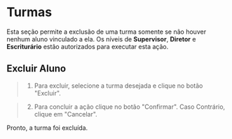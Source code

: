 # Turmas
Esta seção permite a exclusão de uma turma somente se não houver nenhum aluno vinculado a ela. Os níveis de **Supervisor**, **Diretor** e  **Escriturário** estão autorizados para executar esta ação.

## Excluir Aluno

> 1. Para excluir, selecione a turma desejada e clique no botão "Excluir".
> <!-- colocar imagem -->
    
> 2. Para concluir a ação clique no botão "Confirmar". Caso Contrário, clique em "Cancelar".
> <!-- colocar imagem -->

Pronto, a turma foi excluída.
